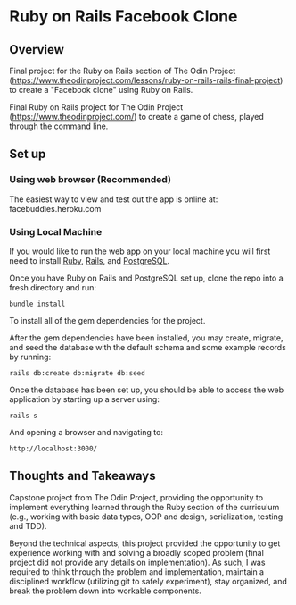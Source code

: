 # Ruby on Rails Facebook Clone 

## Overview

Final project for the Ruby on Rails section of The Odin Project (https://www.theodinproject.com/lessons/ruby-on-rails-rails-final-project) to create a "Facebook clone" using Ruby on Rails. 

Final Ruby on Rails project for The Odin Project (https://www.theodinproject.com/) to create a game of chess, played through the command line.

## Set up
### Using web browser (Recommended)
The easiest way to view and test out the app is online at: facebuddies.heroku.com

### Using Local Machine
If you would like to run the web app on your local machine you will first need to install [Ruby](https://guides.rubyonrails.org/v5.0/getting_started.html), [Rails](https://guides.rubyonrails.org/v5.0/getting_started.html), and [PostgreSQL](https://medium.com/geekculture/postgresql-rails-and-macos-16248ddcc8ba).

Once you have Ruby on Rails and PostgreSQL set up, clone the repo into a fresh directory and run:

```bundle install```

To install all of the gem dependencies for the project.

After the gem dependencies have been installed, you may create, migrate, and seed the database with the default schema and some example records by running:

```rails db:create db:migrate db:seed```

Once the database has been set up, you should be able to access the web application by starting up a server using:

```rails s```

And opening a browser and navigating to:

```http://localhost:3000/```

## Thoughts and Takeaways

Capstone project from The Odin Project, providing the opportunity to implement everything learned through the Ruby section of the curriculum (e.g., working with basic data types, OOP and design, serialization, testing and TDD).

Beyond the technical aspects, this project provided the opportunity to get experience working with and solving a broadly scoped problem (final project did not provide any details on implementation). As such, I was required to think through the problem and implementation, maintain a disciplined workflow (utilizing git to safely experiment), stay organized, and break the problem down into workable components.
